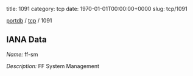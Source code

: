 title: 1091
category: tcp
date: 1970-01-01T00:00:00+0000
slug: tcp/1091

[portdb](/) / [tcp](/category/tcp.html) / 1091


## IANA Data

_Name:_ ff-sm

_Description:_ FF System Management

